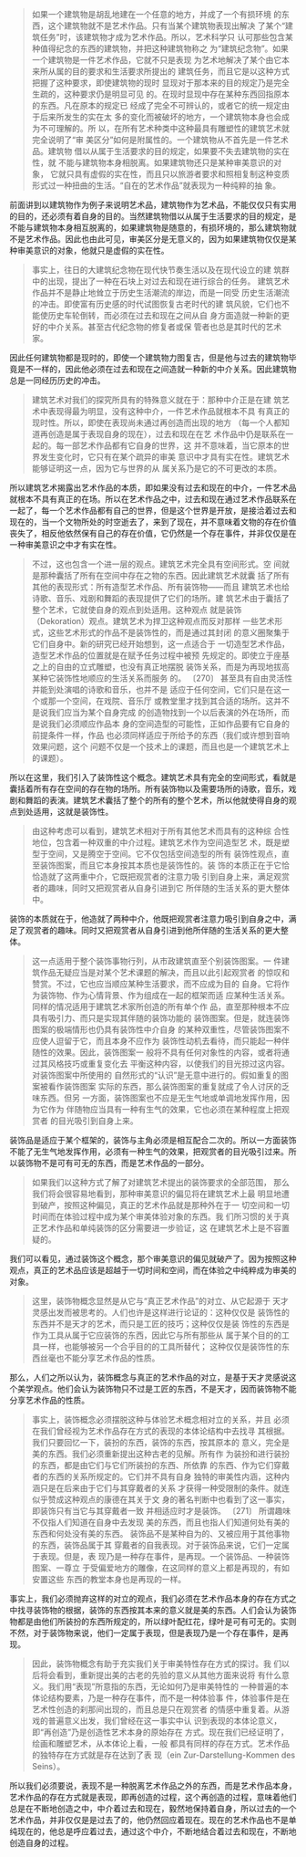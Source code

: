 <blockquote data-pid="5Km0cNAP">如果一个建筑物是胡乱地建在一个任意的地方，并成了一个有损环境 的东西，这个建筑物就不是艺术作品。只有当某个建筑物表现出解决 了某个“建筑任务”时，该建筑物才成为艺术作品。所以，艺术科学只 认可那些包含某种值得纪念的东西的建筑物，并把这种建筑物称之 为“建筑纪念物”。如果一个建筑物是一件艺术作品，它就不只是表现 为艺术地解决了某个由它本来所从属的目的要求和生活要求所提出的 建筑任务，而且它是以这种方式把握了这种要求，即使建筑物的现时 显现对于那本来的目的规定乃是完全生疏的，这种要求仍是明显可见 的。在现时显现中存在某种东西回指原本的东西。凡在原本的规定已 经成了完全不可辨认的，或者它的统一规定由于后来所发生的实在太 多的变化而被破坏的地方，一个建筑物本身也会成为不可理解的。所 以，在所有艺术种类中这种最具有雕塑性的建筑艺术就完全说明了“审 美区分”如何是附属性的。一个建筑物从不首先是一件艺术品。建筑物 借以从属于生活要求的目的规定，如果要不失去建筑物的实在性，就 不能与建筑物本身相脱离。如果建筑物还只是某种审美意识的对象， 它就只具有虚假的实在性，而且只以旅游者要求和照相复制这种变质 形式过一种扭曲的生活。“自在的艺术作品”就表现为一种纯粹的抽 象。 </blockquote><p data-pid="xPofhDTB">前面讲到以建筑物作为例子来说明艺术品，建筑物作为艺术品，不能仅仅只有实用的目的，还必须有着自身的目的。当然建筑物借以从属于生活要求的目的规定，是不能与建筑物本身相互脱离的，如果建筑物是随意的，有损环境的，那么建筑物就不是艺术作品。因此也由此可见，审美区分是无意义的，因为如果建筑物仅仅是某种审美意识的对象，他就只是虚假的实在性。</p><blockquote data-pid="s0AxgQfC">事实上，往日的大建筑纪念物在现代快节奏生活以及在现代设立的建 筑群中的出现，提出了一种在石块上对过去和现在进行综合的任务。 建筑艺术作品并不是静止地耸立于历史生活潮流的岸边，而是一同受 历史生活潮流的冲击。即使富有历史感的时代试图恢复古老时代的建 筑风貌，它们也不能使历史车轮倒转，而必须在过去和现在之间从自 身方面造就一种新的更好的中介关系。甚至古代纪念物的修复者或保 管者也总是其时代的艺术家。 </blockquote><p data-pid="K1LEZkYv">因此任何建筑物都是现时的，即使一个建筑物力图复古，但是他与过去的建筑物毕竟是不一样的，因此他必须在过去和现在之间造就一种新的中介关系。因此建筑物总是一同经历历史的冲击。</p><blockquote data-pid="QjK_wfdm">建筑艺术对我们的探究所具有的特殊意义就在于：那种中介正是在建 筑艺术中表现得最为明显，没有这种中介，一件艺术作品就根本不具 有真正的现时性。所以，即使在表现尚未通过再创造而出现的地方 （每一个人都知道再创造是属于表现自身的现在），过去和现在在艺 术作品中仍是联系在一起的。每一部艺术作品都有它自身的世界，这 并不意味着，当它原本的世界发生变化时，它只有在某个疏异的审美 意识中才具有实在性。建筑艺术能够证明这一点，因为它与世界的从 属关系乃是它的不可更改的本质。 </blockquote><p data-pid="aCySo6Ly">所以建筑艺术揭露出艺术作品的本质，即如果没有过去和现在的中介，一件艺术品就根本不具有真正的在场。所以在艺术作品之中，过去和现在通过艺术作品联系在一起了，每一个艺术作品都有自己的世界，但是这个世界是开放，是接洽着过去和现在的，当一个文物所处的时空逝去了，来到了现在，并不意味着文物的存在价值丧失了，相反他依然保有自己的存在价值，它仍然是一个存在事件，并非仅仅是在一种审美意识之中才有实在性。</p><blockquote data-pid="er4pFGGU">不过，这也包含一个进一层的观点。建筑艺术完全具有空间形式。空 间就是那种囊括了所有在空间中存在之物的东西。因此建筑艺术就囊 括了所有其他的表现形式：所有造型艺术作品、所有装饰物——而且 建筑艺术也给诗歌、音乐、戏剧和舞蹈的表现提供了它们的场所。建 筑艺术由于囊括了整个艺术，它就使自身的观点到处适用。这种观点 就是装饰 （Dekoration）观点。建筑艺术为捍卫这种观点而反对那样 一些艺术形式，这些艺术形式的作品不是装饰性的，而是通过其封闭 的意义圈聚集于它们自身中。新的研究已经开始想到，这一点适合于 一切造型艺术作品，造型艺术作品的位置就是在赋予任务过程中被预 先规定的。即使立于座基之上的自由的立式雕塑，也没有真正地摆脱 装饰关系，而是为再现地拔高某种它装饰性地顺应的生活关系而服务 的。 〔270〕 甚至具有自由灵活性并能到处演唱的诗歌和音乐，也并不是 适应于任何空间，它们只是在这一个或那一个空间，在戏院、音乐厅 或教堂里才找到其合适的场所。这并不是说我们应当为某个自身完成 的创造物找到一个以后表演的外在场所，而是说我们必须顺应作品本 身的空间造型的可能性，正如作品要有它自身的前提条件一样，作品 也必须同样适应于所给予的东西（我们或许想到音响效果问题，这个 问题不仅是一个技术上的课题，而且也是一个建筑艺术上的课题）。</blockquote><p data-pid="0ZrqDx9v">所以在这里，我们引入了装饰性这个概念。建筑艺术具有完全的空间形式，看就是囊括着所有存在空间的存在物的场所。所有装饰物以及需要场所的诗歌，音乐，戏剧和舞蹈的表演。建筑艺术囊括了整个的所有的整个艺术，所以他就使得自身的观点到处适用，这就是装饰性。</p><blockquote data-pid="Bn7RbrVk">由这种考虑可以看到，建筑艺术相对于所有其他艺术而具有的这种综 合性地位，包含着一种双重的中介过程。建筑艺术作为空间造型艺 术，既是塑型于空间，又是腾空于空间。它不仅包括空间造型的所有 装饰性观点，直至装饰图案，而且它本身按其本质也是装饰性的。装 饰的本质正在于它恰恰造就了这两重中介，它既把观赏者的注意力吸 引到自身上来，满足观赏者的趣味，同时又把观赏者从自身引进到它 所伴随的生活关系的更大整体中。 </blockquote><p data-pid="e26_iVqy">装饰的本质就在于，他造就了两种中介，他既把观赏者注意力吸引到自身之中，满足了观赏者的趣味。同时又把观赏者从自身引进到他所伴随的生活关系的更大整体。</p><blockquote data-pid="znu3XMVX">这一点适用于整个装饰事物行列，从市政建筑直至个别装饰图案。一 件建筑作品无疑应当是对某个艺术课题的解决，而且以此引起观赏者 的惊叹和赞赏。不过，它也应当顺应某种生活要求，而不应成为目的 自身。它将作为装饰物、作为心情背景、作为组成在一起的框架而适 应某种生活关系。同样的情况适用于建筑艺术家所创造的所有单个作 品，直至那种根本不应具有吸引力、而只是实现其伴随的装饰功能的 装饰图案。但是，就连装饰图案的极端情形也仍具有装饰性中介自身 的某种双重性，尽管装饰图案不应使人逗留于它，而且本身不应作为 装饰性动机去看待，而只能起一种伴随性的效果。因此，装饰图案一 般将不具有任何对象性的内容，或者将通过其风格技巧或重复变化去 平衡这种内容，以使我们的目光掠过这内容。对装饰图案中所使用的 自然形式的“认识”是无意中进行的。假如重复的图案被看作装饰图案 实际的东西，那么装饰图案的重复就成了令人讨厌的乏味东西。但另 一方面，装饰图案也不应是无生气地或单调地发挥作用，因为它作为 伴随物应当具有一种有生气的效果，它也必须在某种程度上把观赏者 的目光吸引到自身上来。 </blockquote><p data-pid="6XcwoFjj">装饰品是适应于某个框架的，装饰与主角必须是相互配合二次的。所以一方面装饰不能了无生气地发挥作用，必须有一种生气的效果，把观赏者的目光吸引过来。所以装饰物不是可有可无的东西，而是艺术作品的一部分。</p><blockquote data-pid="nh_uExIt">如果我们以这种方式了解了对建筑艺术提出的装饰要求的全部范围， 那么我们将会很容易地看到，那种审美意识的偏见将在建筑艺术上最 明显地遭到破产，按照这种偏见，真正的艺术作品就是那种外在于一 切空间和一切时间而在体验过程中成为某个审美体验对象的东西。我 们所习惯的关于真正艺术作品和单纯装饰的区分需要进一步验证，这 在建筑艺术上是不容置疑的。</blockquote><p data-pid="J-xS9Z5e">我们可以看见，通过装饰这个概念，那个审美意识的偏见就破产了。因为按照这种观点，真正的艺术品应该是超越于一切时间和空间，而在体验之中纯粹成为审美的对象。</p><blockquote data-pid="TT_Sn8pI">这里，装饰物概念显然是从它与“真正艺术作品”的对立、从它起源于 天才灵感出发而被思考的。人们也许是这样进行论证的：这种仅仅是 装饰性的东西并不是天才的艺术，而只是工匠的技巧；这种仅仅是装 饰性的东西是作为工具从属于它应装饰的东西，因此它与所有那些从 属于某个目的的工具一样，也能够被另一个合乎目的的工具所替代； 这种仅仅是装饰性的东西丝毫也不能分享艺术作品的性质。</blockquote><p data-pid="SFuF6Ub2">那么，人们之所以认为，装饰概念与真正的艺术作品的对立，是基于天才灵感说这个美学观点。他们会认为装饰物只不过是工匠的东西，不是天才，因而装饰物不能分享艺术作品的性质。</p><blockquote data-pid="4s30R-R4">事实上，装饰概念必须摆脱这种与体验艺术概念相对立的关系，并且 必须在我们曾经视为艺术作品存在方式的表现的本体论结构中去找寻 其根据。我们只要回忆一下，装扮的东西，装饰的东西，按其原本的 意义，完全是美的东西。我们必须重新提出这种古老的见解。所有作 为装扮和进行装扮的东西，都是由它们与它们所装扮的东西、所依靠 的东西、作为它们穿戴者的东西的关系所规定的。它们并不具有自身 独特的审美性内涵，这种内涵只是在后来由于它们与其穿戴者的关系 才获得一种受限制的条件。就连似乎赞成这种观点的康德在其关于文 身的著名判断中也看到了这一事实，即装饰只有当它与其穿戴者一致 并相适应时才是装饰。 〔271〕 所谓趣味不仅指人们知道在自身中去发现 美的东西，而且也指人们知道何处有美的东西和何处没有美的东西。 装饰品不是某种自为的、又被应用于其他事物的东西，装饰品属于其 穿戴者的自我表现。对于装饰品来说，它们一定属于表现。但是，表 现乃是一种存在事件，是再现。一个装饰品、一种装饰图案、一尊立 于受偏爱地方的雕像，在这同样的意义上都是再现的，有如安置这些 东西的教堂本身也是再现的一样。</blockquote><p data-pid="8vTP1sNw">事实上，我们必须抛弃这样的对立的观点，我们必须在艺术作品本身的存在方式之中找寻装饰物的根据，装饰的东西按其本来的意义就是美的东西。人们会认为装饰物都是由他们所装扮的东西所规定的，所以绿叶配红花，绿叶是可有可无的。实则不然，对于装饰物来说，他们一定属于表现，但是表现乃是一个存在事件，是再现。</p><blockquote data-pid="1InLGvRn">因此，装饰物概念有助于充实我们关于审美特性存在方式的探讨。我 们以后将会看到，重新提出美的古老的先验的意义从其他方面来说将 有什么意义。我们用“表现”所意指的东西，无论如何乃是审美特性的 一种普遍的本体论结构要素，乃是一种存在事件，而不是一种体验事 件，体验事件是在艺术性创造的刹那间出现的，而且总是只在观赏者 的情感中重复着。从游戏的普遍意义出发，我们曾经在这一事实中认 识到表现的本体论意义，即“再创造”乃是创造性艺术本身的原始存在 方式。现在我们已经证明了，绘画和雕塑艺术，从本体论上看，一般 都具有同样的存在方式。艺术作品的独特存在方式就是存在达到了表 现（ein Zur-Darstellung-Kommen des Seins）。 </blockquote><p data-pid="0hkAX6hH">所以我们必须要说，表现不是一种脱离艺术作品之外的东西，而是艺术作品本身，艺术作品的存在方式就是表现，即再创造的过程，这个再创造的过程，意味着他们总是在不断地创造之中，中介着过去和现在，毅然地保持着自身，所以过去的一个艺术作品，并非仅仅是是过去了的，他仍然回应着现在。现在的艺术作品也不是单纯现在的，他总是呼应着过去，通过这个中介，不断地结合着过去和现在，不断地创造自身的过程。</p><p></p>